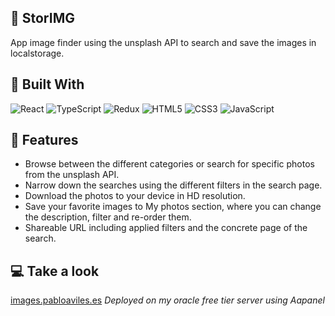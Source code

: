 ## 📰 StorIMG

App image finder using the unsplash API to search and save the images in localstorage.

## 🔧 Built With

![React](https://img.shields.io/badge/react-%2320232a.svg?style=for-the-badge&logo=react&logoColor=%2361DAFB) ![TypeScript](https://img.shields.io/badge/typescript-%23007ACC.svg?style=for-the-badge&logo=typescript&logoColor=white) ![Redux](https://img.shields.io/badge/redux-%23593d88.svg?style=for-the-badge&logo=redux&logoColor=white) ![HTML5](https://img.shields.io/badge/html5-%23E34F26.svg?style=for-the-badge&logo=html5&logoColor=white) ![CSS3](https://img.shields.io/badge/css3-%231572B6.svg?style=for-the-badge&logo=css3&logoColor=white) ![JavaScript](https://img.shields.io/badge/javascript-%23323330.svg?style=for-the-badge&logo=javascript&logoColor=%23F7DF1E)

## 🔑 Features

<ul>
<li>Browse between the different categories or search for specific photos from the unsplash API.</li>
<li>Narrow down the searches using the different filters in the search page.</li>
<li>Download the photos to your device in HD resolution.</li>
<li>Save your favorite images to My photos section, where you can change the description, filter and re-order them.</li>
<li>Shareable URL including applied filters and the concrete page of the search.</li>
</ul>

## 💻 Take a look

[images.pabloaviles.es](https://www.images.pabloaviles.es/)
*Deployed on my oracle free tier server using Aapanel*